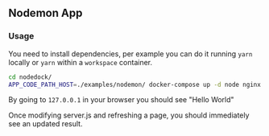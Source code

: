 ## Nodemon App

### Usage

You need to install dependencies, per example you can do it running `yarn` locally or `yarn` within a `workspace` container.

```bash
cd nodedock/
APP_CODE_PATH_HOST=./examples/nodemon/ docker-compose up -d node nginx
```

By going to `127.0.0.1` in your browser you should see "Hello World"

Once modifying server.js and refreshing a page, you should immediately see an updated result.
